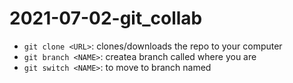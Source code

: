 # 2021-07-02-git_collab

- `git clone <URL>`: clones/downloads the repo to your computer
- `git branch <NAME>`: createa branch called <NAME> where you are <HEAD>
- `git switch <NAME>`: to move to branch named <NAME>

